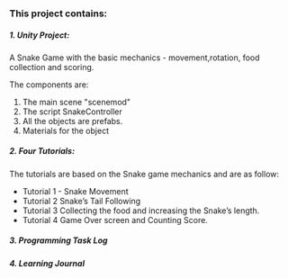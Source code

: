 ### This project contains: 

##### 1. Unity Project:

A Snake Game with the basic mechanics - movement,rotation, food collection and scoring. 

The components are:
1) The main scene "scenemod"
2) The script SnakeController
3) All the objects are prefabs.
4) Materials for the object

##### 2. Four Tutorials:

The tutorials are based on the Snake game mechanics and are as follow:

* Tutorial 1 - Snake Movement 
* Tutorial 2 Snake’s Tail Following
* Tutorial 3 Collecting the food and increasing the Snake’s length.
* Tutorial 4 Game Over screen and Counting Score.

##### 3. Programming Task Log

##### 4. Learning Journal


 
 

